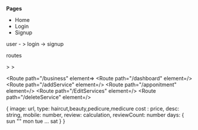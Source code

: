 **Pages**

- Home
- Login
- Signup

user - > login -> signup

routes

<Routes>
<Route path="/">
   <Route path="/login" element=<Navbar/>>
   <Route path="/signup" element=<Navbar/>>
   <Route path="/services/:queryName" element=<Services/>
   <Route path="/single" element=<Single/>
   <Route path="/payment" element=<Single/>
</Route>

<Route path="/business" element=<Business/>>
<Route path="/dashboard" element=<Dashoboard/>/>
<Route path="/addService" element=<Dashoboard/>/>
<Route path="/apponitment" element=<Dashoboard/>/>
<Route path="/EditServices" element=<Dashoboard/>/>
<Route path="/deleteService" element=<Dashoboard/>/>

</Route>

</Routes>

{
image: url,
type: haircut,beauty,pedicure,medicure
cost : price,
desc: string,
mobile: number,
review: calculation,
reviewCount: number
days: {
sun ""
mon
tue
...
sat
}
}
